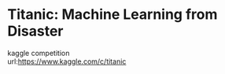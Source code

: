 # Titanic: Machine Learning from Disaster
kaggle competition<br>
url:https://www.kaggle.com/c/titanic


